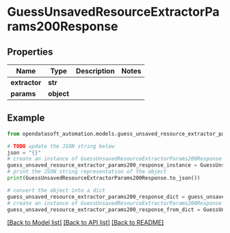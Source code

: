 # GuessUnsavedResourceExtractorParams200Response


## Properties

Name | Type | Description | Notes
------------ | ------------- | ------------- | -------------
**extractor** | **str** |  | 
**params** | **object** |  | 

## Example

```python
from opendatasoft_automation.models.guess_unsaved_resource_extractor_params200_response import GuessUnsavedResourceExtractorParams200Response

# TODO update the JSON string below
json = "{}"
# create an instance of GuessUnsavedResourceExtractorParams200Response from a JSON string
guess_unsaved_resource_extractor_params200_response_instance = GuessUnsavedResourceExtractorParams200Response.from_json(json)
# print the JSON string representation of the object
print(GuessUnsavedResourceExtractorParams200Response.to_json())

# convert the object into a dict
guess_unsaved_resource_extractor_params200_response_dict = guess_unsaved_resource_extractor_params200_response_instance.to_dict()
# create an instance of GuessUnsavedResourceExtractorParams200Response from a dict
guess_unsaved_resource_extractor_params200_response_from_dict = GuessUnsavedResourceExtractorParams200Response.from_dict(guess_unsaved_resource_extractor_params200_response_dict)
```
[[Back to Model list]](../README.md#documentation-for-models) [[Back to API list]](../README.md#documentation-for-api-endpoints) [[Back to README]](../README.md)


